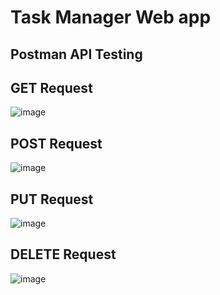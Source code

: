 # Task Manager Web app

## Postman API Testing

## GET Request
![image](https://github.com/user-attachments/assets/23de58bf-f217-4298-acc1-34fffc98ae59)

## POST Request
![image](https://github.com/user-attachments/assets/59c35c65-350c-44ff-b619-68b493063065)

## PUT Request
![image](https://github.com/user-attachments/assets/27961c56-7f2f-4b40-b128-ddfde18b8e39)

## DELETE Request
![image](https://github.com/user-attachments/assets/97501df0-ba33-40b2-aa36-7525c177d5e1)
